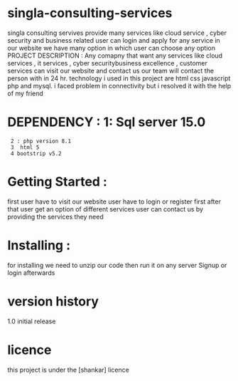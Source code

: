 # singla-consulting-services
singla consulting servives provide many services like cloud service , cyber security and business related user can login and apply for any service
in our website we have many option in which user can choose any option
PROJECT DESCRIPTION : Any comapny that want any services like cloud services , it services ,
 cyber securitybusiness excellence , customer services can visit our website and contact us our team will contact
 the person with in 24 hr. technology i used in this project are html css javascript php and mysql. i faced problem 
 in connectivity but i resolved it with the help of my friend 
 
 # DEPENDENCY :  1: Sql server 15.0
     2 : php version 8.1
     3  html 5 
     4 bootstrip v5.2
# Getting Started :
 first user have to visit our website
 user have to login or register first
 after that user get an option of different services
 user can contact us by providing the services they need
# Installing :
  for installing we need to unzip our code then run it on any server
  Signup or login afterwards
# version history
1.0 initial release
# licence
this project is under the [shankar] licence
  

